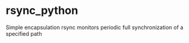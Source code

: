 # rsync_python
Simple encapsulation rsync monitors periodic full synchronization of a specified path
